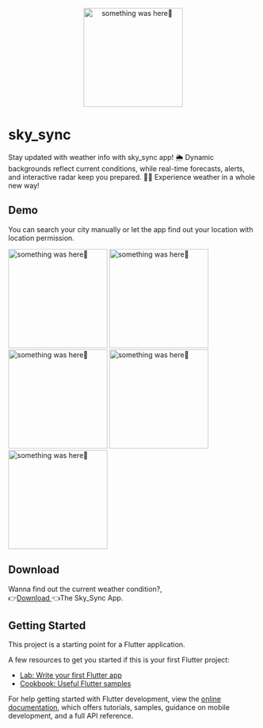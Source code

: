 
<p align="center">
    <img width="200" src="https://github.com/user-attachments/assets/ac576ec0-9de4-4f99-809f-341c9712da60" alt="something was here🤔">
</p>

# sky_sync
Stay updated with weather info with sky_sync app! 🌦️ Dynamic backgrounds reflect current conditions, while real-time forecasts, alerts, and interactive radar keep you prepared. 🌈✨ Experience weather in a whole new way!

## Demo
You can search your city manually or let the app find out your location with location permission. 
<p> 
  <img width="200" src="https://github.com/user-attachments/assets/6e36d51e-0610-4995-8373-279a4898caf6" alt="something was here🤔">
    <img width="200" src="https://github.com/Priyank-Bhagat/ask_ai/assets/115228605/da36a823-65e7-416f-9314-448450b9be1f" alt="something was here🤔">
        <img width="200" src="https://github.com/Priyank-Bhagat/ask_ai/assets/115228605/8293454a-3460-4674-8ff3-7785d7bb4529" alt="something was here🤔">
    <img width="200" src="https://github.com/Priyank-Bhagat/ask_ai/assets/115228605/6c192dfd-b747-4ed8-b1d8-e51955e13e1c" alt="something was here🤔">
    <img width="200" src="https://github.com/Priyank-Bhagat/ask_ai/assets/115228605/70abbef3-2954-47ba-ae43-d9c9e48954b8" alt="something was here🤔">
</p>

## Download

Wanna find out the current weather condition?,
<br>
👉[Download ](https://mega.nz/file/uNFylbBI#FGNyZp1axjkVSnrqcML2LzxoMFOOSHRQ0DGaWnDJTls)👈The Sky_Sync App.

## Getting Started

This project is a starting point for a Flutter application.

A few resources to get you started if this is your first Flutter project:

- [Lab: Write your first Flutter app](https://docs.flutter.dev/get-started/codelab)
- [Cookbook: Useful Flutter samples](https://docs.flutter.dev/cookbook)

For help getting started with Flutter development, view the
[online documentation](https://docs.flutter.dev/), which offers tutorials,
samples, guidance on mobile development, and a full API reference.
